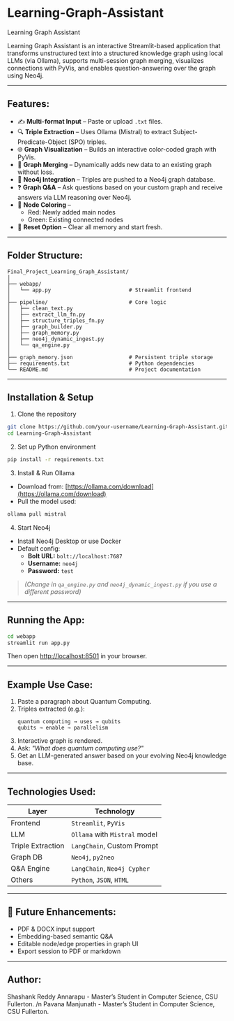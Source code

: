 # Learning-Graph-Assistant
Learning Graph Assistant

Learning Graph Assistant is an interactive Streamlit-based application that transforms unstructured text into a structured knowledge graph using local LLMs (via Ollama), supports multi-session graph merging, visualizes connections with PyVis, and enables question-answering over the graph using Neo4j.

---

## Features:

- ✍️ **Multi-format Input** – Paste or upload `.txt` files.
- 🔍 **Triple Extraction** – Uses Ollama (Mistral) to extract Subject-Predicate-Object (SPO) triples.
- 🌐 **Graph Visualization** – Builds an interactive color-coded graph with PyVis.
- 🔁 **Graph Merging** – Dynamically adds new data to an existing graph without loss.
- 🧠 **Neo4j Integration** – Triples are pushed to a Neo4j graph database.
- ❓ **Graph Q&A** – Ask questions based on your custom graph and receive answers via LLM reasoning over Neo4j.
- 🎨 **Node Coloring** – 
  - Red: Newly added main nodes
  - Green: Existing connected nodes
- 🧹 **Reset Option** – Clear all memory and start fresh.

---

## Folder Structure:

```
Final_Project_Learning_Graph_Assistant/
│
├── webapp/
│   └── app.py                         # Streamlit frontend
│
├── pipeline/                          # Core logic
│   ├── clean_text.py
│   ├── extract_llm_fn.py
│   ├── structure_triples_fn.py
│   ├── graph_builder.py
│   ├── graph_memory.py
│   ├── neo4j_dynamic_ingest.py
│   └── qa_engine.py
│
├── graph_memory.json                  # Persistent triple storage
├── requirements.txt                   # Python dependencies
└── README.md                          # Project documentation
```

---

## Installation & Setup

1. Clone the repository

```bash
git clone https://github.com/your-username/Learning-Graph-Assistant.git
cd Learning-Graph-Assistant
```

2. Set up Python environment

```bash
pip install -r requirements.txt
```

3. Install & Run Ollama

- Download from: [https://ollama.com/download](https://ollama.com/download)
- Pull the model used:

```bash
ollama pull mistral
```

4. Start Neo4j

- Install Neo4j Desktop or use Docker
- Default config:
  - **Bolt URL:** `bolt://localhost:7687`
  - **Username:** `neo4j`
  - **Password:** `test`  
> *(Change in `qa_engine.py` and `neo4j_dynamic_ingest.py` if you use a different password)*

---

## Running the App:

```bash
cd webapp
streamlit run app.py
```

Then open [http://localhost:8501](http://localhost:8501) in your browser.

---

## Example Use Case:

1. Paste a paragraph about Quantum Computing.
2. Triples extracted (e.g.):
   ```
   quantum computing → uses → qubits
   qubits → enable → parallelism
   ```
3. Interactive graph is rendered.
4. Ask: _"What does quantum computing use?"_
5. Get an LLM-generated answer based on your evolving Neo4j knowledge base.

---

## Technologies Used:

| Layer        | Technology                     |
|--------------|--------------------------------|
| Frontend     | `Streamlit`, `PyVis`           |
| LLM          | `Ollama` with `Mistral` model  |
| Triple Extraction | `LangChain`, Custom Prompt |
| Graph DB     | `Neo4j`, `py2neo`              |
| Q&A Engine   | `LangChain`, `Neo4j Cypher`    |
| Others       | `Python`, `JSON`, `HTML`       |

---

## 📌 Future Enhancements:

- PDF & DOCX input support
- Embedding-based semantic Q&A
- Editable node/edge properties in graph UI
- Export session to PDF or markdown

---

## Author:
Shashank Reddy Annarapu - Master’s Student in Computer Science, CSU Fullerton.
/n Pavana Manjunath - Master’s Student in Computer Science, CSU Fullerton.

